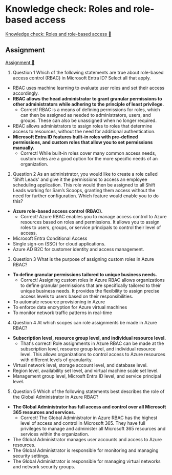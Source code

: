 # Knowledge check: Roles and role-based access

[Knowledge check: Roles and role-based access 🔗](https://www.coursera.org/learn/cybersecurity-identity-and-access-solutions-with-azure-ad/assignment-submission/CPTrq/knowledge-check-roles-and-role-based-access)

## Assignment

[Assignment 🔗](https://www.coursera.org/learn/cybersecurity-identity-and-access-solutions-with-azure-ad/assignment-submission/CPTrq/knowledge-check-roles-and-role-based-access/attempt)

1.  Question 1
    Which of the following statements are true about role-based access control (RBAC) in Microsoft Entra ID? Select all that apply.

- RBAC uses machine learning to evaluate user roles and set their access accordingly.
- **RBAC allows the head administrator to grant granular permissions to other administrators while adhering to the principle of least privilege.**
  - Correct! RBAC is a means of defining permissions for roles, which can then be assigned as needed to administrators, users, and groups. These can also be unassigned when no longer required.
- RBAC allows administrators to assign roles to roles that determine access to resources, without the need for additional authentication.
- **Microsoft Entra ID features built-in roles with pre-defined permissions, and custom roles that allow you to set permissions manually.**
  - Correct! While built-in roles cover many common access needs, custom roles are a good option for the more specific needs of an organization.

2. Question 2
   As an administrator, you would like to create a role called 'Shift Leads' and give it the permissions to access an employee scheduling application. This role would then be assigned to all Shift Leads working for Sam’s Scoops, granting them access without the need for further configuration. Which feature would enable you to do this?

- **Azure role-based access control (RBAC).**
  - Correct! Azure RBAC enables you to manage access control to Azure resources based on roles and permissions. It allows you to assign roles to users, groups, or service principals to control their level of access.
- Microsoft Entra Conditional Access
- Single sign-on (SSO) for cloud applications.
- Azure AD B2C for customer identity and access management.

3. Question 3
   What is the purpose of assigning custom roles in Azure RBAC?

- **To define granular permissions tailored to unique business needs.**
  - Correct! Assigning custom roles in Azure RBAC allows organizations to define granular permissions that are specifically tailored to their unique business needs. It provides the flexibility to assign precise access levels to users based on their responsibilities.
- To automate resource provisioning in Azure
- To enforce data encryption for Azure virtual machines
- To monitor network traffic patterns in real-time

4. Question 4
   At which scopes can role assignments be made in Azure RBAC?

- **Subscription level, resource group level, and individual resource level.**
  - That's correct! Role assignments in Azure RBAC can be made at the subscription level, resource group level, and individual resource level. This allows organizations to control access to Azure resources with different levels of granularity.
- Virtual network level, storage account level, and database level.
- Region level, availability set level, and virtual machine scale set level.
- Management group level, Microsft Entra ID level, and service principal level.

5. Question 5
   Which of the following statements best describes the role of the Global Administrator in Azure RBAC?

- **The Global Administrator has full access and control over all Microsoft 365 resources and services.**
  - Correct! The Global Administrator in Azure RBAC has the highest level of access and control in Microsoft 365. They have full privileges to manage and administer all Microsoft 365 resources and services within the organization.
- The Global Administrator manages user accounts and access to Azure resources.
- The Global Administrator is responsible for monitoring and managing security settings.
- The Global Administrator is responsible for managing virtual networks and network security groups.
